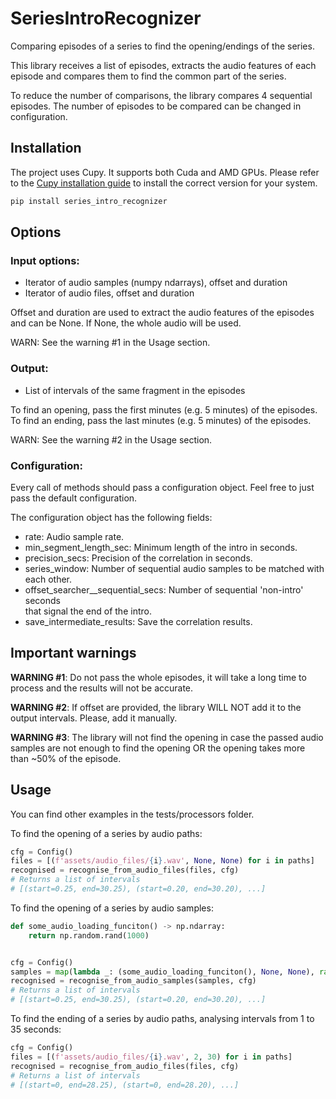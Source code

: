 # SeriesIntroRecognizer

Comparing episodes of a series to find the opening/endings of the series.

This library receives a list of episodes, extracts the audio features of each
episode and compares them to find the common part of the series.

To reduce the number of comparisons, the library compares 4 sequential episodes.
The number of episodes to be compared can be changed in configuration.

## Installation

The project uses Cupy. It supports both Cuda and AMD GPUs. Please refer to
the [Cupy installation guide](https://docs.cupy.dev/en/stable/install.html)
to install the correct version for your system.

```bash
pip install series_intro_recognizer
```

## Options

### Input options:

- Iterator of audio samples (numpy ndarrays), offset and duration
- Iterator of audio files, offset and duration

Offset and duration are used to extract the audio features of the episodes and
can be None. If None, the whole audio will be used.

WARN: See the warning #1 in the Usage section.

### Output:

- List of intervals of the same fragment in the episodes

To find an opening, pass the first minutes (e.g. 5 minutes) of the episodes.
To find an ending, pass the last minutes (e.g. 5 minutes) of the episodes.

WARN: See the warning #2 in the Usage section.

### Configuration:

Every call of methods should pass a configuration object. Feel free to just pass
the default configuration.

The configuration object has the following fields:

- rate: Audio sample rate.
- min_segment_length_sec: Minimum length of the intro in seconds.
- precision_secs: Precision of the correlation in seconds.
- series_window: Number of sequential audio samples to be matched with each other.
- offset_searcher__sequential_secs: Number of sequential 'non-intro' seconds  
  that signal the end of the intro.
- save_intermediate_results: Save the correlation results.

## Important warnings

**WARNING #1**: Do not pass the whole episodes, it will take a long time to process
and the results will not be accurate.

**WARNING #2**: If offset are provided, the library WILL NOT add it to
the output intervals. Please, add it manually.

**WARNING #3**: The library will not find the opening in case the passed audio
samples are not enough to find the opening OR the opening takes more than
~50% of the episode.

## Usage

You can find other examples in the tests/processors folder.

To find the opening of a series by audio paths:

```python
cfg = Config()
files = [(f'assets/audio_files/{i}.wav', None, None) for i in paths]
recognised = recognise_from_audio_files(files, cfg)
# Returns a list of intervals
# [(start=0.25, end=30.25), (start=0.20, end=30.20), ...]
```

To find the opening of a series by audio samples:

```python
def some_audio_loading_funciton() -> np.ndarray:
    return np.random.rand(1000)


cfg = Config()
samples = map(lambda _: (some_audio_loading_funciton(), None, None), range(10))
recognised = recognise_from_audio_samples(samples, cfg)
# Returns a list of intervals
# [(start=0.25, end=30.25), (start=0.20, end=30.20), ...]
```

To find the ending of a series by audio paths, analysing intervals
from 1 to 35 seconds:

```python
cfg = Config()
files = [(f'assets/audio_files/{i}.wav', 2, 30) for i in paths]
recognised = recognise_from_audio_files(files, cfg)
# Returns a list of intervals
# [(start=0, end=28.25), (start=0, end=28.20), ...]
```
